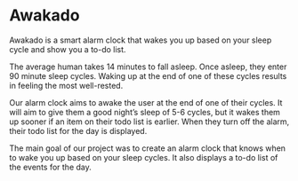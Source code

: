 # Awakado
Awakado is a smart alarm clock that wakes you up based on your sleep cycle and show you a to-do list.

The average human takes 14 minutes to fall asleep. Once asleep, they enter 90 minute sleep cycles. Waking up at the end of one of these cycles results in feeling the most well-rested. 

Our alarm clock aims to awake the user at the end of one of their cycles. It will aim to give them a good night’s sleep of 5-6 cycles, but it wakes them up sooner if an item on their todo list is earlier. When they turn off the alarm, their todo list for the day is displayed.

The main goal of our project was to create an alarm clock that knows when to wake you up based on your sleep cycles. 
It also displays a to-do list of the events for the day.
